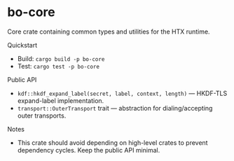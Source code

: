 bo-core
=======

Core crate containing common types and utilities for the HTX runtime.

Quickstart
- Build: `cargo build -p bo-core`
- Test: `cargo test -p bo-core`

Public API
- `kdf::hkdf_expand_label(secret, label, context, length)` — HKDF-TLS expand-label implementation.
- `transport::OuterTransport` trait — abstraction for dialing/accepting outer transports.

Notes
- This crate should avoid depending on high-level crates to prevent dependency cycles. Keep the public API minimal.


